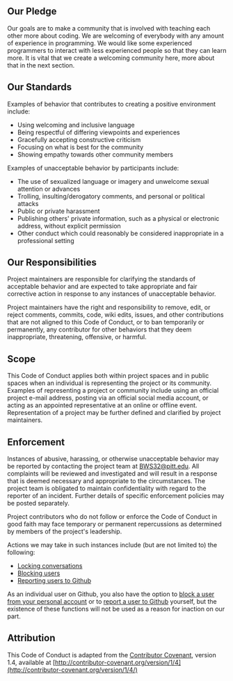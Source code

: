 ## Our Pledge

Our goals are to make a community that is involved with teaching each other more about coding. We are welcoming of everybody with any amount of experience in programming. We would like some experienced programmers to interact with less experienced people so that they can learn more. It is vital that we create a welcoming community here, more about that in the next section. 

## Our Standards

Examples of behavior that contributes to creating a positive environment include:

- Using welcoming and inclusive language
- Being respectful of differing viewpoints and experiences
- Gracefully accepting constructive criticism
- Focusing on what is best for the community
- Showing empathy towards other community members

Examples of unacceptable behavior by participants include:

- The use of sexualized language or imagery and unwelcome sexual attention or advances
- Trolling, insulting/derogatory comments, and personal or political attacks
- Public or private harassment
- Publishing others' private information, such as a physical or electronic address, without explicit permission
- Other conduct which could reasonably be considered inappropriate in a professional setting

## Our Responsibilities

Project maintainers are responsible for clarifying the standards of acceptable behavior and are expected to take appropriate and fair corrective action in response to any instances of unacceptable behavior.

Project maintainers have the right and responsibility to remove, edit, or reject comments, commits, code, wiki edits, issues, and other contributions that are not aligned to this Code of Conduct, or to ban temporarily or permanently, any contributor for other behaviors that they deem inappropriate, threatening, offensive, or harmful.

## Scope

This Code of Conduct applies both within project spaces and in public spaces when an individual is representing the project or its community. Examples of representing a project or community include using an official project e-mail address, posting via an official social media account, or acting as an appointed representative at an online or offline event. Representation of a project may be further defined and clarified by project maintainers.

## Enforcement

Instances of abusive, harassing, or otherwise unacceptable behavior may be reported by contacting the project team at BWS32@pitt.edu. All complaints will be reviewed and investigated and will result in a response that is deemed necessary and appropriate to the circumstances. The project team is obligated to maintain confidentiality with regard to the reporter of an incident. Further details of specific enforcement policies may be posted separately.

Project contributors who do not follow or enforce the Code of Conduct in good faith may face temporary or permanent repercussions as determined by members of the project's leadership.

Actions we may take in such instances include (but are not limited to) the following:

- [Locking conversations](https://help.github.com/articles/locking-conversations/)
- [Blocking users](https://github.com/blog/2146-organizations-can-now-block-abusive-users)
- [Reporting users to Github](https://help.github.com/articles/reporting-abuse-or-spam/)

As an individual user on Github, you also have the option to [block a user from your personal account](https://help.github.com/articles/blocking-a-user-from-your-personal-account/) or to [report a user to Github](https://help.github.com/articles/reporting-abuse-or-spam/) yourself, but the existence of these functions will not be used as a reason for inaction on our part.

## Attribution

This Code of Conduct is adapted from the [Contributor Covenant](http://contributor-covenant.org/), version 1.4, available at [http://contributor-covenant.org/version/1/4](http://contributor-covenant.org/version/1/4/)